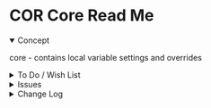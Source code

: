 # COR Core Read Me

<details open >

<summary>Concept</summary>

core - contains local variable settings and overrides

</details>

<details>

<summary>To Do / Wish List</summary>


</details>

<details>

<summary>Issues</summary>


</details>

<details>

<summary>Change Log</summary>

### 2019-08-07 ~ Theo

COR Core 0.17.02-0cor

* F: First commit

</details>